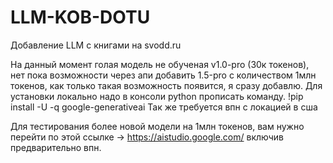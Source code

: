 # LLM-KOB-DOTU
Добавление LLM с книгами на svodd.ru

На данный момент голая модель не обученая v1.0-pro (30к токенов), нет пока возможности через апи добавить 1.5-pro с количеством 1млн токенов, как только такая возможность появится, я сразу добавлю.
Для установки локально надо в консоли python прописать команду.
!pip install -U -q google-generativeai
Так же требуется впн с локацией в сша

Для тестирования более новой модели на 1млн токенов, вам нужно перейти по этой ссылке -> https://aistudio.google.com/ включив предварительно впн.


